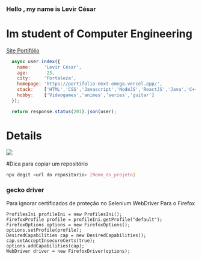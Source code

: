 ### Hello , my name is Levir César

# **Im student of Computer Engineering**

<a href="https://portifolio-next-omega.vercel.app/">Site Portifólio</a>

```javascript
  async user.index({
    name:     'Levir César',
    age:       23, 
    city:     'Fortaleza',
    homepage: 'https://portifolio-next-omega.vercel.app/',
    stack:    ['HTML','CSS','Javascript','NodeJS','ReactJS','Java','C++','Selenium'],
    hobby:    ['Videogames','animes','series','guitar']
  });

  return response.status(201).json(user);
```

# Details

<p align="justify">
  <a href="https://github.com/anuraghazra/github-readme-stats">
    <img align="center" src="https://github-readme-stats.vercel.app/api/top-langs/?username=levircesar&layout=compact&theme=dracula" />
  </a>
</p>

#Dica para copiar um repositório
```bash
npx degit <url do repositorio> [Nome_do_projeto]
```


### gecko driver
Para ignorar certificados de proteção no Selenium WebDriver Para o Firefox
```
ProfilesIni profileIni = new ProfilesIni();
FirefoxProfile profile = profileIni.getProfile("default");
FirefoxOptions options = new FirefoxOptions();
options.setProfile(profile);
DesiredCapabilities cap = new DesiredCapabilities();
cap.setAcceptInsecureCerts(true);
options.addCapabilities(cap);
WebDriver driver = new FirefoxDriver(options);
```
